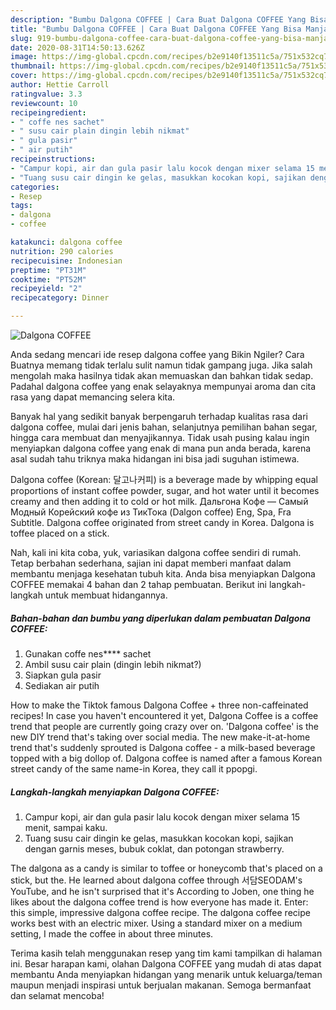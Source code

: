 ```yaml
---
description: "Bumbu Dalgona COFFEE | Cara Buat Dalgona COFFEE Yang Bisa Manjain Lidah"
title: "Bumbu Dalgona COFFEE | Cara Buat Dalgona COFFEE Yang Bisa Manjain Lidah"
slug: 919-bumbu-dalgona-coffee-cara-buat-dalgona-coffee-yang-bisa-manjain-lidah
date: 2020-08-31T14:50:13.626Z
image: https://img-global.cpcdn.com/recipes/b2e9140f13511c5a/751x532cq70/dalgona-coffee-foto-resep-utama.jpg
thumbnail: https://img-global.cpcdn.com/recipes/b2e9140f13511c5a/751x532cq70/dalgona-coffee-foto-resep-utama.jpg
cover: https://img-global.cpcdn.com/recipes/b2e9140f13511c5a/751x532cq70/dalgona-coffee-foto-resep-utama.jpg
author: Hettie Carroll
ratingvalue: 3.3
reviewcount: 10
recipeingredient:
- " coffe nes sachet"
- " susu cair plain dingin lebih nikmat"
- " gula pasir"
- " air putih"
recipeinstructions:
- "Campur kopi, air dan gula pasir lalu kocok dengan mixer selama 15 menit, sampai kaku."
- "Tuang susu cair dingin ke gelas, masukkan kocokan kopi, sajikan dengan garnis meses, bubuk coklat, dan potongan strawberry."
categories:
- Resep
tags:
- dalgona
- coffee

katakunci: dalgona coffee 
nutrition: 290 calories
recipecuisine: Indonesian
preptime: "PT31M"
cooktime: "PT52M"
recipeyield: "2"
recipecategory: Dinner

---
```



![Dalgona COFFEE](https://img-global.cpcdn.com/recipes/b2e9140f13511c5a/751x532cq70/dalgona-coffee-foto-resep-utama.jpg)

Anda sedang mencari ide resep dalgona coffee yang Bikin Ngiler? Cara Buatnya memang tidak terlalu sulit namun tidak gampang juga. Jika salah mengolah maka hasilnya tidak akan memuaskan dan bahkan tidak sedap. Padahal dalgona coffee yang enak selayaknya mempunyai aroma dan cita rasa yang dapat memancing selera kita.

Banyak hal yang sedikit banyak berpengaruh terhadap kualitas rasa dari dalgona coffee, mulai dari jenis bahan, selanjutnya pemilihan bahan segar, hingga cara membuat dan menyajikannya. Tidak usah pusing kalau ingin menyiapkan dalgona coffee yang enak di mana pun anda berada, karena asal sudah tahu triknya maka hidangan ini bisa jadi suguhan istimewa.

Dalgona coffee (Korean: 달고나커피) is a beverage made by whipping equal proportions of instant coffee powder, sugar, and hot water until it becomes creamy and then adding it to cold or hot milk. Дальгона Кофе — Самый Модный Корейский кофе из ТикТока (Dalgon coffee) Eng, Spa, Fra Subtitle. Dalgona coffee originated from street candy in Korea. Dalgona is toffee placed on a stick.


Nah, kali ini kita coba, yuk, variasikan dalgona coffee sendiri di rumah. Tetap berbahan sederhana, sajian ini dapat memberi manfaat dalam membantu menjaga kesehatan tubuh kita. Anda bisa menyiapkan Dalgona COFFEE memakai 4 bahan dan 2 tahap pembuatan. Berikut ini langkah-langkah untuk membuat hidangannya.

<!--inarticleads1-->

##### Bahan-bahan dan bumbu yang diperlukan dalam pembuatan Dalgona COFFEE:

1. Gunakan  coffe nes**** sachet
1. Ambil  susu cair plain (dingin lebih nikmat?)
1. Siapkan  gula pasir
1. Sediakan  air putih


How to make the Tiktok famous Dalgona Coffee + three non-caffeinated recipes! In case you haven&#39;t encountered it yet, Dalgona Coffee is a coffee trend that people are currently going crazy over on. &#39;Dalgona coffee&#39; is the new DIY trend that&#39;s taking over social media. The new make-it-at-home trend that&#39;s suddenly sprouted is Dalgona coffee - a milk-based beverage topped with a big dollop of. Dalgona coffee is named after a famous Korean street candy of the same name-in Korea, they call it ppopgi. 

<!--inarticleads2-->

##### Langkah-langkah menyiapkan Dalgona COFFEE:

1. Campur kopi, air dan gula pasir lalu kocok dengan mixer selama 15 menit, sampai kaku.
1. Tuang susu cair dingin ke gelas, masukkan kocokan kopi, sajikan dengan garnis meses, bubuk coklat, dan potongan strawberry.


The dalgona as a candy is similar to toffee or honeycomb that&#39;s placed on a stick, but the. He learned about dalgona coffee through 서담SEODAM&#39;s YouTube, and he isn&#39;t surprised that it&#39;s According to Joben, one thing he likes about the dalgona coffee trend is how everyone has made it. Enter: this simple, impressive dalgona coffee recipe. The dalgona coffee recipe works best with an electric mixer. Using a standard mixer on a medium setting, I made the coffee in about three minutes. 

Terima kasih telah menggunakan resep yang tim kami tampilkan di halaman ini. Besar harapan kami, olahan Dalgona COFFEE yang mudah di atas dapat membantu Anda menyiapkan hidangan yang menarik untuk keluarga/teman maupun menjadi inspirasi untuk berjualan makanan. Semoga bermanfaat dan selamat mencoba!
